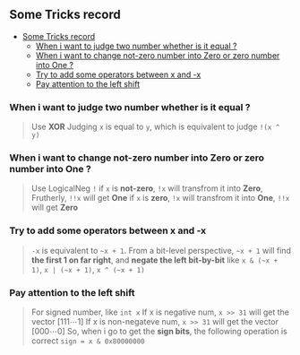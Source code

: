 ## Some Tricks record

- [Some Tricks record](#some-tricks-record)
  - [When i want to judge two number whether is it equal ?](#when-i-want-to-judge-two-number-whether-is-it-equal-)
  - [When i want to change not-zero number into Zero or zero number into One ?](#when-i-want-to-change-not-zero-number-into-zero-or-zero-number-into-one-)
  - [Try to add some operators between x and -x](#try-to-add-some-operators-between-x-and--x)
  - [Pay attention to the left shift](#pay-attention-to-the-left-shift)


### When i want to judge two number whether is it equal ?

> Use **XOR**
> Judging `x` is equal to `y`, which is equivalent to judge `!(x ^ y)`

### When i want to change not-zero number into Zero or zero number into One ?

> Use LogicalNeg `!`
> if `x` is **not-zero**, `!x` will transfrom it into **Zero**, Frutherly, `!!x` will get **One**
> if `x` is **zero**, `!x` will transfrom it into **One**, `!!x` will get **Zero**

### Try to add some operators between x and -x

> `-x` is equivalent to `~x + 1`. 
> From a bit-level perspective, `~x + 1` will find **the first 1 on far right**, and **negate the left bit-by-bit**
> like `x & (~x + 1)`, `x | (~x + 1)`, `x ^ (~x + 1)`

### Pay attention to the left shift

> For signed number, like `int x`
> If x is negative num, `x >> 31` will get the vector $[111\cdots 1]$
> If x is non-negateve num, `x >> 31` will get the vector $[000\cdots 0]$
> So, when i go to get the **sign bits**, the following operation is correct
> `sign = x & 0x80000000`
